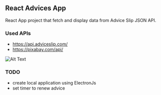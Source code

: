 ## React Advices App
React App project that fetch and display data from Advice Slip JSON API.

### Used APIs
- https://api.adviceslip.com/
- https://pixabay.com/api/


![Alt Text](https://media.giphy.com/media/H6EvZX9rBQLeqtXwCp/source.gif)

### TODO
- create local application using ElectronJs
- set timer to renew advice